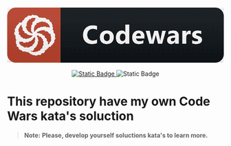 <div id="badges" align="center">

![](img/code.png)

<a href="https://www.codewars.com/users/hanamaru93"> ![Static Badge](https://img.shields.io/badge/CodeWars_Profile%3A-hanamaru93-red?style=social&logo=codewars) </a>
![Static Badge](https://img.shields.io/badge/_Ruby-red?style=plastic&logo=ruby)

</div>

# This repository have my own Code Wars kata's soluction

> **Note:**
> **Please, develop yourself  soluctions kata's to learn more.**

